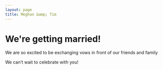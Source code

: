 ```yaml
---
layout: page
title: Meghan &amp; Tim
---
```


# We're getting married!

We are so excited to be exchanging vows in front of our friends and family

We can’t wait to celebrate with you!
